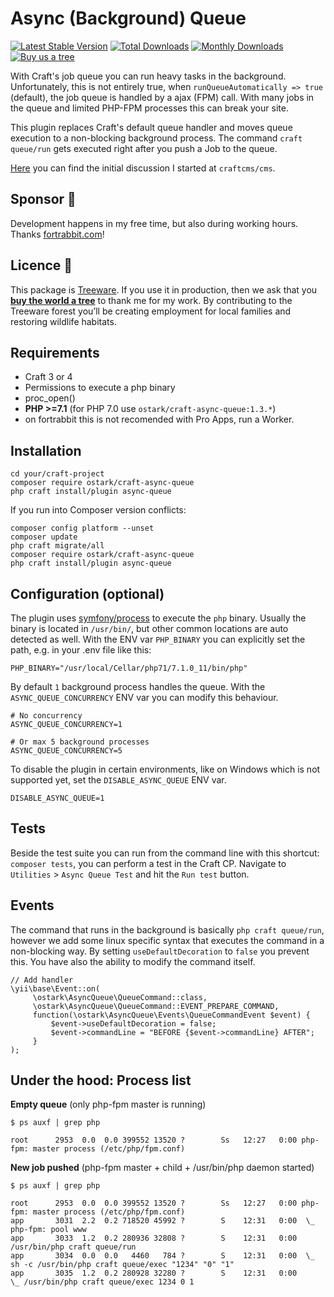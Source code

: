 # Async (Background) Queue

[![Latest Stable Version](https://poser.pugx.org/ostark/craft-async-queue/v/stable)](https://packagist.org/packages/ostark/craft-async-queue)
[![Total Downloads](https://poser.pugx.org/ostark/craft-async-queue/downloads)](https://packagist.org/packages/ostark/craft-async-queue)
[![Monthly Downloads](https://poser.pugx.org/ostark/craft-async-queue/d/monthly)](https://packagist.org/packages/ostark/craft-async-queue)
[![Buy us a tree](https://img.shields.io/badge/Treeware-%F0%9F%8C%B3-lightgreen)](https://plant.treeware.earth/ostark/craft-async-queue)


With Craft's job queue you can run heavy tasks in the background. Unfortunately, this is not entirely true, when `runQueueAutomatically => true` (default), the job queue is handled by a ajax (FPM) call.
With many jobs in the queue and limited PHP-FPM processes this can break your site.  

This plugin replaces Craft's default queue handler and moves queue execution to a non-blocking background process.
The command `craft queue/run` gets executed right after you push a Job to the queue. 

[Here](https://github.com/craftcms/cms/issues/1952) you can find the initial discussion I started at `craftcms/cms`.

## Sponsor 🐇

Development happens in my free time, but also during working hours. Thanks [fortrabbit.com](https://www.fortrabbit.com/craft-hosting)!

## Licence 🌳           

This package is [Treeware](https://treeware.earth). If you use it in production, then we ask that you [**buy the world a tree**](https://plant.treeware.earth/ostark/craft-async-queue) to thank me for my work. By contributing to the Treeware forest you’ll be creating employment for local families and restoring wildlife habitats. 

## Requirements

* Craft 3 or 4
* Permissions to execute a php binary
* proc_open()
* **PHP >=7.1** (for PHP 7.0 use `ostark/craft-async-queue:1.3.*`)
* on fortrabbit this is not recomended with Pro Apps, run a Worker.

## Installation

```shell
cd your/craft-project
composer require ostark/craft-async-queue
php craft install/plugin async-queue
```

If you run into Composer version conflicts:
```
composer config platform --unset
composer update
php craft migrate/all
composer require ostark/craft-async-queue
php craft install/plugin async-queue
```


## Configuration (optional)

The plugin uses [symfony/process](https://github.com/symfony/process) to execute the `php` binary. Usually the binary is located in `/usr/bin/`, but other common locations are auto detected as well. With the ENV var `PHP_BINARY` you can explicitly set the path, e.g. in your .env file like this:
```
PHP_BINARY="/usr/local/Cellar/php71/7.1.0_11/bin/php"
```


By default `1` background process handles the queue. With the `ASYNC_QUEUE_CONCURRENCY` ENV var you can modify this behaviour.
```
# No concurrency
ASYNC_QUEUE_CONCURRENCY=1

# Or max 5 background processes
ASYNC_QUEUE_CONCURRENCY=5
```

To disable the plugin in certain environments, like on Windows which is not supported yet, set the `DISABLE_ASYNC_QUEUE` ENV var.
```
DISABLE_ASYNC_QUEUE=1
```

## Tests

Beside the test suite you can run from the command line with this shortcut: `composer tests`, you can perform a test in the Craft CP.
Navigate to `Utilities` > `Async Queue Test` and hit the `Run test` button. 


## Events

The command that runs in the background is basically `php craft queue/run`, however we add some linux specific syntax that executes the command in a non-blocking way.
By setting `useDefaultDecoration` to `false` you prevent this. You have also the ability to modify the command itself. 

```
// Add handler
\yii\base\Event::on(
     \ostark\AsyncQueue\QueueCommand::class,
     \ostark\AsyncQueue\QueueCommand::EVENT_PREPARE_COMMAND,
     function(\ostark\AsyncQueue\Events\QueueCommandEvent $event) {
         $event->useDefaultDecoration = false;
         $event->commandLine = "BEFORE {$event->commandLine} AFTER";
     }
);
```




## Under the hood: Process list

**Empty queue** (only php-fpm master is running)
```
$ ps auxf | grep php

root      2953  0.0  0.0 399552 13520 ?        Ss   12:27   0:00 php-fpm: master process (/etc/php/fpm.conf)
````

**New job pushed** (php-fpm master + child + /usr/bin/php daemon started)
```
$ ps auxf | grep php

root      2953  0.0  0.0 399552 13520 ?        Ss   12:27   0:00 php-fpm: master process (/etc/php/fpm.conf)
app       3031  2.2  0.2 718520 45992 ?        S    12:31   0:00  \_ php-fpm: pool www
app       3033  1.2  0.2 280936 32808 ?        S    12:31   0:00 /usr/bin/php craft queue/run
app       3034  0.0  0.0   4460   784 ?        S    12:31   0:00  \_ sh -c /usr/bin/php craft queue/exec "1234" "0" "1"
app       3035  1.2  0.2 280928 32280 ?        S    12:31   0:00      \_ /usr/bin/php craft queue/exec 1234 0 1
```
